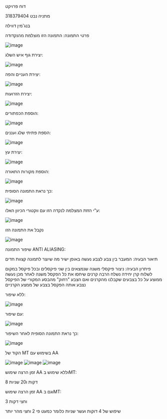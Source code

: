 דוח פרויקט

מתניה נבט 318379404

בנג'מין דווילה

פרטי התמונה:
התמונה הזו מוצלמת מהנקדודה

![image](https://github.com/user-attachments/assets/b38d1641-d3b9-4dcf-9457-9e3342f913c7)

יצירת גוף איש השלג:

![image](https://github.com/user-attachments/assets/2346de9f-a2de-4a7e-89e4-f60be93b4645)

יצירת העניים והפה:

![image](https://github.com/user-attachments/assets/1cd35df5-f504-4db9-b684-6a832b6dc280)

יצירת הזרועות:

![image](https://github.com/user-attachments/assets/a633da30-941d-4cbf-9ee2-f5f76048ef1e)

הוספת הכפתורים:

![image](https://github.com/user-attachments/assets/f4617856-641f-4c8b-9dbb-7deeab517f77)

הספת פתיתי שלג ועננים:

![image](https://github.com/user-attachments/assets/d3179b05-f792-4a89-9c80-4c9887739e4b)


יצירת עץ:

![image](https://github.com/user-attachments/assets/8877392b-ea9c-4926-8e66-3a465644d822)



הוספת מקורות התאורה:

![image](https://github.com/user-attachments/assets/12ead4ae-752b-416f-b5ee-b69ff4690636)

כך נראת התמונה הסופית:

![image](https://github.com/user-attachments/assets/c7eb4990-d308-48b9-9749-766d337702cf)


ע"י הזזת המצלמה לנקדה הזו עם ווקטורי הכיוון האלו:


![image](https://github.com/user-attachments/assets/ec6ee453-c837-4178-9336-f123cf5476bd)

נקבל את התמונה הזו

![image](https://github.com/user-attachments/assets/d24c7406-612b-40ce-8967-80ee5ca3c907)



שיפור התמונה 
ANTI ALIASING:

תיאור הבעיה: המעבר בין צבע לצבע נעשה באופן ישיר מה שיוצר לתמונה קצוות חדים

פיתרון הבעיה: ניצור פיקסלי משנה שנמצאים בין שני פיקסלים ובכל פיקסל במקום לשלוח קרן יחידה נשלח הרבה קרנים שיחסו את כל הפקסל משנה 
לאחר מכן נעשה ממוצע על כל בצבעים שקבלנו מהקרנים ואם הצבע "רחוק" מהבסע המקורי של הפיקסל נצבע אותה הפקסל בצבע של ממצע הקרניים

ללא שיפור:

![image](https://github.com/user-attachments/assets/0d16e16f-2426-4af7-b51d-2159a3ff4175)


עם שיפור:


![image](https://github.com/user-attachments/assets/9cdc8a63-caaa-415b-a9fa-df03c099c6d1)



כך נראת התמונה הסופית לאחר השיפור:


![image](https://github.com/user-attachments/assets/6dbb0b15-71ab-47f9-900d-f004a28c1355)


הקוד של MT בשימוש עם AA


![image](https://github.com/user-attachments/assets/c78c2d88-c9af-463b-9a44-52bf053293f1)
![image](https://github.com/user-attachments/assets/be72d0b9-2249-44cd-9b48-e79ba9c1f5d7)
![image](https://github.com/user-attachments/assets/57e0c2f8-7347-4ad6-ab59-0aad23dabe52)





זמן הרצה שימוש AA וללא שימוש בMT:

8 דקות ו20 שניות

זמן הרצה שימוש AA וגם בMT:

3 וחצי דקות

שיפוש של 4 דוקות ועשר שניות 
כלומר כמעט פי 2 וחצי מהר יותר
